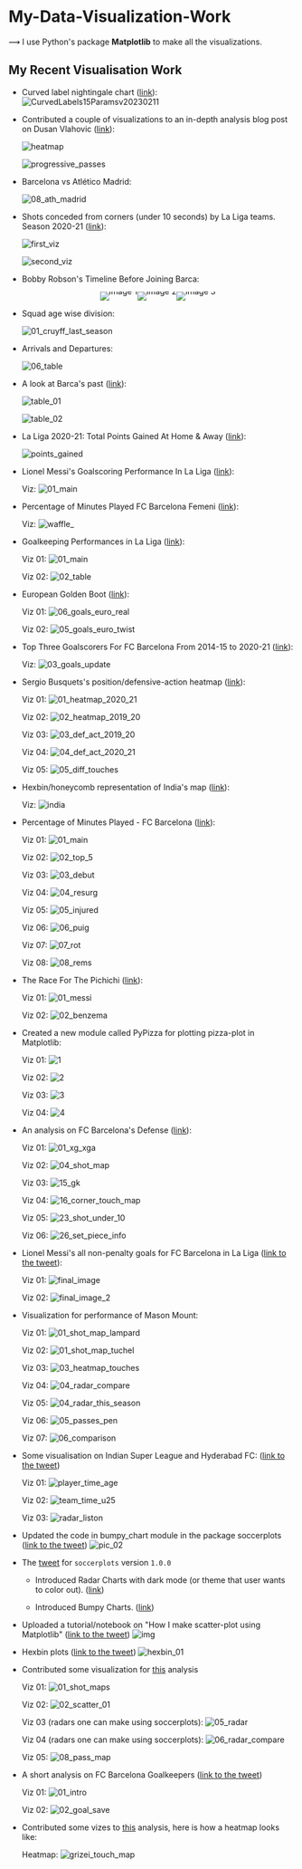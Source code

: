 # My-Data-Visualization-Work

⟿ I use Python's package **Matplotlib** to make all the visualizations.

## My Recent Visualisation Work

* Curved label nightingale chart ([link](https://x.com/slothfulwave612/status/1624444305418113027?s=20)):
  ![CurvedLabels15Paramsv20230211](https://github.com/Slothfulwave612/My-Data-Visualization-Work/assets/33928040/c67a219b-46be-4af4-ba75-5f2c79a2916d)

* Contributed a couple of visualizations to an in-depth analysis blog post on Dusan Vlahovic ([link](https://twitter.com/slothfulwave612/status/1409438954047246336](https://x.com/slothfulwave612/status/1483447207022202881?s=20))):

  ![heatmap](https://github.com/Slothfulwave612/My-Data-Visualization-Work/assets/33928040/9486f56b-8cfd-45d7-83cd-c8af99885571)

  ![progressive_passes](https://github.com/Slothfulwave612/My-Data-Visualization-Work/assets/33928040/2304a591-b142-4c25-a846-2ef7a5f4d8df)

* Barcelona vs Atlético Madrid:

  ![08_ath_madrid](https://github.com/Slothfulwave612/My-Data-Visualization-Work/assets/33928040/6ee0e71d-ca80-43f8-a4c3-35060d9cf71f)

* Shots conceded from corners (under 10 seconds) by La Liga teams. Season 2020-21 ([link](https://twitter.com/slothfulwave612/status/1409438954047246336)):
  
  ![first_viz](https://user-images.githubusercontent.com/33928040/148647577-c2f77dd0-f679-4f47-b818-28ab9406a9a3.jpg)
  
  ![second_viz](https://user-images.githubusercontent.com/33928040/148647590-6cdebb4e-6cc0-4f06-84fc-9814111a82a6.jpg)

* Bobby Robson's Timeline Before Joining Barca:

  <div style="display: flex; justify-content: center; line-height: 0;">
    <img src="https://github.com/Slothfulwave612/My-Data-Visualization-Work/assets/33928040/7f2e5408-40a8-4aa7-a27e-fd3900f7f7da" alt="Image 1" style="margin: 0; padding: 0;">
    <img src="https://github.com/Slothfulwave612/My-Data-Visualization-Work/assets/33928040/b8939bf0-14ce-4a73-ac3a-2799e5a1b92a" alt="Image 2" style="margin: 0; padding: 0;">
    <img src="https://github.com/Slothfulwave612/My-Data-Visualization-Work/assets/33928040/784a7aae-f6e4-4638-aa45-4b70acae7375" alt="Image 3" style="margin: 0; padding: 0;">
  </div>

* Squad age wise division:

  ![01_cruyff_last_season](https://github.com/Slothfulwave612/My-Data-Visualization-Work/assets/33928040/3d5c487b-fe43-434d-bc82-ab48813fe762)

* Arrivals and Departures:
  
  ![06_table](https://github.com/Slothfulwave612/My-Data-Visualization-Work/assets/33928040/7cc473f9-2dae-4878-b405-45c76253d885)

* A look at Barca's past ([link](https://twitter.com/slothfulwave612/status/1398682584184352770?s=20)):
  
  ![table_01](https://user-images.githubusercontent.com/33928040/148647506-b07b07a6-cdf6-4f78-863d-cae84233ce22.jpg)
  
  ![table_02](https://user-images.githubusercontent.com/33928040/148647529-7a4ac0fc-8365-49f4-86a9-4f9106dc766e.jpg)

* La Liga 2020-21: Total Points Gained At Home & Away ([link](https://twitter.com/slothfulwave612/status/1398366872878215168?s=20)):
  
  ![points_gained](https://user-images.githubusercontent.com/33928040/148647476-1b88b5de-96da-4289-aaec-eb5512d142cb.jpg)

* Lionel Messi's Goalscoring Performance In La Liga ([link](https://twitter.com/slothfulwave612/status/1394681828041056256?s=20)):
  
  Viz: ![01_main](https://user-images.githubusercontent.com/33928040/118683578-20e04e00-b81f-11eb-892c-981c0cf78149.jpg)

* Percentage of Minutes Played FC Barcelona Femeni ([link](https://twitter.com/slothfulwave612/status/1393954514810458120?s=20)):
  
  Viz: ![waffle_](https://user-images.githubusercontent.com/33928040/118403340-9ca99180-b68b-11eb-85d1-3b9a36e133fd.jpg)

* Goalkeeping Performances in La Liga ([link](https://twitter.com/slothfulwave612/status/1393917592675311616?s=20)):
  
  Viz 01: ![01_main](https://user-images.githubusercontent.com/33928040/118403379-bd71e700-b68b-11eb-91c1-1d9a7da06fcf.jpg)
  
  Viz 02: ![02_table](https://user-images.githubusercontent.com/33928040/118403395-c5318b80-b68b-11eb-963c-c9530ee727b2.jpg)

* European Golden Boot ([link](https://twitter.com/slothfulwave612/status/1392893492171444225?s=20)):
  
  Viz 01: ![06_goals_euro_real](https://user-images.githubusercontent.com/33928040/118163271-6b3c8600-b43f-11eb-8397-c104fcc4f2dc.jpg)

  Viz 02: ![05_goals_euro_twist](https://user-images.githubusercontent.com/33928040/118163283-6e377680-b43f-11eb-94dd-0779ffdf98bf.jpg)

* Top Three Goalscorers For FC Barcelona From 2014-15 to 2020-21 ([link](https://twitter.com/slothfulwave612/status/1392450387152572419?s=20)):

  Viz: ![03_goals_update](https://user-images.githubusercontent.com/33928040/117973270-cd1ac400-b349-11eb-8f6d-89cf0fd5169e.jpg)

* Sergio Busquets's position/defensive-action heatmap ([link](https://twitter.com/slothfulwave612/status/1392173213661024257?s=20)):

  Viz 01: ![01_heatmap_2020_21](https://user-images.githubusercontent.com/33928040/117972872-4bc33180-b349-11eb-9c83-28cbcb474647.jpg)
  
  Viz 02: ![02_heatmap_2019_20](https://user-images.githubusercontent.com/33928040/117972879-4ebe2200-b349-11eb-81ae-cdfa3583b578.jpg)
  
  Viz 03: ![03_def_act_2019_20](https://user-images.githubusercontent.com/33928040/117972886-5087e580-b349-11eb-9b49-f9339b6820df.jpg)
  
  Viz 04: ![04_def_act_2020_21](https://user-images.githubusercontent.com/33928040/117972889-51b91280-b349-11eb-88e6-3488f6d54e9f.jpg)
  
  Viz 05: ![05_diff_touches](https://user-images.githubusercontent.com/33928040/117972894-5382d600-b349-11eb-819b-a39764191d11.jpg)


* Hexbin/honeycomb representation of India's map ([link](https://twitter.com/slothfulwave612/status/1387117022031450116?s=20)):
  
  Viz: ![india](https://user-images.githubusercontent.com/33928040/116296485-ec491b80-a7b7-11eb-98b7-334828c28e7f.jpg)

* Percentage of Minutes Played - FC Barcelona ([link](https://twitter.com/slothfulwave612/status/1386682250326990851?s=20)):
  
  Viz 01: ![01_main](https://user-images.githubusercontent.com/33928040/116111557-630ce880-a6d4-11eb-91da-2430cc276d4a.jpg)

  Viz 02: ![02_top_5](https://user-images.githubusercontent.com/33928040/116111567-67390600-a6d4-11eb-907d-238ff8133f1d.jpg)
  
  Viz 03: ![03_debut](https://user-images.githubusercontent.com/33928040/116111587-6b652380-a6d4-11eb-9b27-0bef61f97a2d.jpg)

  Viz 04: ![04_resurg](https://user-images.githubusercontent.com/33928040/116111608-7029d780-a6d4-11eb-8390-23364cf9a952.jpg)

  Viz 05: ![05_injured](https://user-images.githubusercontent.com/33928040/116111638-761fb880-a6d4-11eb-8bb7-632aed95b4c9.jpg)

  Viz 06: ![06_puig](https://user-images.githubusercontent.com/33928040/116111654-7ae46c80-a6d4-11eb-89b8-0600dd2991fa.jpg)

  Viz 07: ![07_rot](https://user-images.githubusercontent.com/33928040/116111675-7f108a00-a6d4-11eb-849e-0b1fc90388ff.jpg)

  Viz 08: ![08_rems](https://user-images.githubusercontent.com/33928040/116111691-846dd480-a6d4-11eb-9854-11cdebc7c0f9.jpg)

* The Race For The Pichichi ([link](https://twitter.com/slothfulwave612/status/1385993686928936961)):
  
  Viz 01: ![01_messi](https://user-images.githubusercontent.com/33928040/115965866-c36f1f00-a548-11eb-849c-75d4f275c014.jpg)

  Viz 02: ![02_benzema](https://user-images.githubusercontent.com/33928040/115965871-ca962d00-a548-11eb-9149-6d4a42cbfcb5.jpg)

* Created a new module called PyPizza for plotting pizza-plot in Matplotlib:
  
  Viz 01: ![1](https://user-images.githubusercontent.com/33928040/114020519-4f1c5680-988d-11eb-8e73-c08d76f8c247.jpg)
  
  Viz 02: ![2](https://user-images.githubusercontent.com/33928040/114020533-53e10a80-988d-11eb-97b9-a5174d6db19b.jpg)
  
  Viz 03: ![3](https://user-images.githubusercontent.com/33928040/114020543-56436480-988d-11eb-832f-cf7f7d106b6d.jpg)
  
  Viz 04: ![4](https://user-images.githubusercontent.com/33928040/114020549-580d2800-988d-11eb-834b-7ec83d0e7efe.jpg)

* An analysis on FC Barcelona's Defense ([link](https://www.patreon.com/posts/49613854)):
  
  Viz 01: ![01_xg_xga](https://user-images.githubusercontent.com/33928040/112846166-61470980-90c3-11eb-9268-730d871c2b86.jpg)
  
  Viz 02: ![04_shot_map](https://user-images.githubusercontent.com/33928040/112849932-2c3cb600-90c7-11eb-989d-54c223a41e52.jpg)
  
  Viz 03: ![15_gk](https://user-images.githubusercontent.com/33928040/112850044-47a7c100-90c7-11eb-997a-beb7d12b7e13.jpg)
  
  Viz 04: ![16_corner_touch_map](https://user-images.githubusercontent.com/33928040/112850188-6b6b0700-90c7-11eb-95a7-1248ac34cd85.jpg)

  Viz 05: ![23_shot_under_10](https://user-images.githubusercontent.com/33928040/112850298-7faf0400-90c7-11eb-9d37-fdc175b6e158.jpg)

  Viz 06: ![26_set_piece_info](https://user-images.githubusercontent.com/33928040/112850361-8d648980-90c7-11eb-83ed-f5f03ce43870.jpg)
  
* Lionel Messi's all non-penalty goals for FC Barcelona in La Liga ([link to the tweet](https://twitter.com/slothfulwave612/status/1376607122075623425?s=20)):

  Viz 01: ![final_image](https://user-images.githubusercontent.com/33928040/112939406-0bb54000-9149-11eb-92c6-efa0f1aebdd6.jpg)
  
  Viz 02: ![final_image_2](https://user-images.githubusercontent.com/33928040/112939454-1ec81000-9149-11eb-8480-4486ce551035.jpg)

* Visualization for performance of Mason Mount:
  
  Viz 01: ![01_shot_map_lampard](https://user-images.githubusercontent.com/33928040/107977136-a82fe280-6fe0-11eb-8fb6-c50023434429.jpg)
  
  Viz 02: ![01_shot_map_tuchel](https://user-images.githubusercontent.com/33928040/107977155-aebe5a00-6fe0-11eb-87da-8c2b573ee984.jpg)

  Viz 03: ![03_heatmap_touches](https://user-images.githubusercontent.com/33928040/107977163-b1b94a80-6fe0-11eb-94e2-5d85964ba7df.jpg)
  
  Viz 04: ![04_radar_compare](https://user-images.githubusercontent.com/33928040/107977172-b3830e00-6fe0-11eb-8aea-e2083dc955af.jpg)
  
  Viz 05: ![04_radar_this_season](https://user-images.githubusercontent.com/33928040/107977176-b54cd180-6fe0-11eb-89da-963cb1a93053.jpg)
  
  Viz 06: ![05_passes_pen](https://user-images.githubusercontent.com/33928040/107977186-b847c200-6fe0-11eb-9907-7814bcaf45bc.jpg)

  Viz 07: ![06_comparison](https://user-images.githubusercontent.com/33928040/107977203-bbdb4900-6fe0-11eb-92f7-1665a28b5096.jpg)

* Some visualisation on Indian Super League and Hyderabad FC: ([link to the tweet](https://twitter.com/slothfulwave612/status/1359126086005624835?s=20))
  
  Viz 01: ![player_time_age](https://user-images.githubusercontent.com/33928040/106360908-19b13500-6341-11eb-9b6e-81051368293e.jpg)
  
  Viz 02: ![team_time_u25](https://user-images.githubusercontent.com/33928040/106360912-1cac2580-6341-11eb-9419-ad391eda97f9.jpg)
  
  Viz 03: ![radar_liston](https://user-images.githubusercontent.com/33928040/106360911-1b7af880-6341-11eb-93e5-78cfca79d3ee.jpg)

* Updated the code in bumpy_chart module in the package soccerplots ([link to the tweet](https://twitter.com/slothfulwave612/status/1350797618775900161/photo/1))
  ![pic_02](https://user-images.githubusercontent.com/33928040/105451471-a05f7580-5ca2-11eb-82b6-dd59749d40e4.jpg)
  
* The [tweet](https://twitter.com/slothfulwave612/status/1302687209439412224) for `soccerplots` version `1.0.0`
  
  * Introduced Radar Charts with dark mode (or theme that user wants to color out). ([link](https://twitter.com/slothfulwave612/status/1302687395867844609))
  
  * Introduced Bumpy Charts. ([link](https://twitter.com/slothfulwave612/status/1302688119955681280))

* Uploaded a tutorial/notebook on "How I make scatter-plot using Matplotlib" ([link to the tweet](https://twitter.com/slothfulwave612/status/1350182105393741825))
  ![img](https://user-images.githubusercontent.com/33928040/105451683-f9c7a480-5ca2-11eb-9258-a4522a842a91.jpeg)
  
* Hexbin plots ([link to the tweet](https://twitter.com/slothfulwave612/status/1347617499848736768))
  ![hexbin_01](https://user-images.githubusercontent.com/33928040/105451824-385d5f00-5ca3-11eb-9998-649c3d3d9704.jpg)

* Contributed some visualization for [this](https://twitter.com/armbandmedia/status/1346500277415755777) analysis

  Viz 01: ![01_shot_maps](https://user-images.githubusercontent.com/33928040/105452003-8b371680-5ca3-11eb-92e5-ef7280d9bdd7.jpg)
  
  Viz 02: ![02_scatter_01](https://user-images.githubusercontent.com/33928040/105452026-91c58e00-5ca3-11eb-847c-8d675897fbf4.jpg)
  
  Viz 03 (radars one can make using soccerplots): ![05_radar](https://user-images.githubusercontent.com/33928040/105452029-92f6bb00-5ca3-11eb-8d5c-800bf1404df1.jpg)
  
  Viz 04 (radars one can make using soccerplots): ![06_radar_compare](https://user-images.githubusercontent.com/33928040/105452034-9427e800-5ca3-11eb-9fbe-f5c8044cf134.jpg)
  
  Viz 05: ![08_pass_map](https://user-images.githubusercontent.com/33928040/105452045-9a1dc900-5ca3-11eb-9cc5-f12c82f8243d.jpg)
  
* A short analysis on FC Barcelona Goalkeepers ([link to the tweet](https://twitter.com/armbandmedia/status/1342132046429220864))

  Viz 01: ![01_intro](https://user-images.githubusercontent.com/33928040/105452649-af472780-5ca4-11eb-9fce-464ecdf56a72.jpg)
  
  Viz 02: ![02_goal_save](https://user-images.githubusercontent.com/33928040/105452653-b110eb00-5ca4-11eb-8b28-dde0394f6472.jpg)
  
* Contributed some vizes to [this](https://twitter.com/armbandmedia/status/1336048126352740353) analysis, here is how a heatmap looks like:

  Heatmap: ![grizei_touch_map](https://user-images.githubusercontent.com/33928040/105452803-f3d2c300-5ca4-11eb-85af-e3f6d66d9ba4.jpg)
